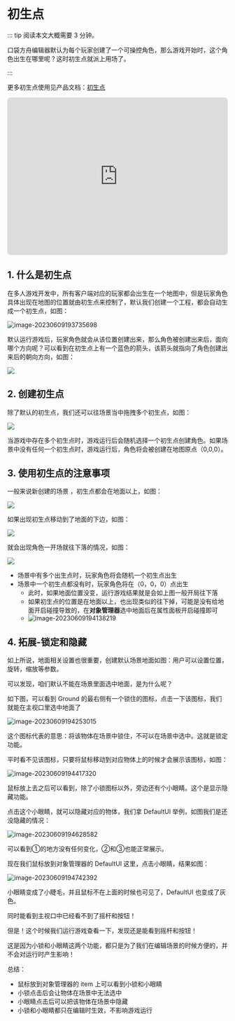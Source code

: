 # 初生点

::: tip 阅读本文大概需要 3 分钟。

口袋方舟编辑器默认为每个玩家创建了一个可操控角色，那么游戏开始时，这个角色出生在哪里呢？这时初生点就派上用场了。

:::

更多初生点使用见产品文档：[初生点](https://docs.ark.online/GameplayObjects/SpawnPoint.html)

<iframe sandbox="allow-scripts allow-downloads allow-same-origin allow-popups allow-presentation allow-forms" frameborder="0" draggable="false" allowfullscreen="" allow="encrypted-media;" referrerpolicy="" aha-samesite="" class="iframe-loaded" src=" https://player.bilibili.com/player.html?aid=863312444&bvid=BV1uG4y1Q7ny&cid=978207160&page=1" style="border-radius: 7px; width: 100%; height: 360px;"></iframe>

## 1. 什么是初生点

在多人游戏开发中，所有客户端对应的玩家都会出生在一个地图中，但是玩家角色具体出现在地图的位置就由初生点来控制了，默认我们创建一个工程，都会自动生成一个初生点，如图：

![image-20230609193735698](https://arkimg.ark.online/image-20230609193735698.webp)

默认运行游戏后，玩家角色就会从该位置创建出来，那么角色被创建出来后，面向哪个方向呢？可以看到在初生点上有一个蓝色的箭头，该箭头就指向了角色创建出来后的朝向方向，如图：

![](https://wstatic-a1.233leyuan.com/productdocs/static/boxcn3e9m8ZUpATt2t2y278Sclf.gif)

## 2. 创建初生点

除了默认的初生点，我们还可以往场景当中拖拽多个初生点，如图：

![](https://wstatic-a1.233leyuan.com/productdocs/static/boxcnbjSa8ALjrW3BSMDBsB3obh.png)

当游戏中存在多个初生点时，游戏运行后会随机选择一个初生点创建角色。如果场景中没有任何一个初生点时，游戏运行后，角色将会被创建在地图原点（0,0,0）。

## 3. 使用初生点的注意事项

一般来说新创建的场景 ，初生点都会在地面以上，如图：

![](https://wstatic-a1.233leyuan.com/productdocs/static/boxcnuK74ObtGrfuVvsimKGqaHf.png)

如果出现初生点移动到了地面的下边，如图：

![](https://wstatic-a1.233leyuan.com/productdocs/static/boxcnobeRs47psTHv5DRFDzuOmf.png)

就会出现角色一开场就往下落的情况，如图：

![](https://wstatic-a1.233leyuan.com/productdocs/static/boxcnYB0TZJw8sDSQ20FH7iTFId.gif)

- 场景中有多个出生点时，玩家角色将会随机一个初生点出生
- 场景中一个初生点都没有时，玩家角色将在（0，0，0）点出生
  - 此时，如果地面位置没变，运行游戏结果就是会如上图一般开局往下落
  - 如果初生点的位置是在地面以上，也出现类似的往下掉，可能是没有给地面开启碰撞导致的，在**对象管理器**选中地面后在属性面板开启碰撞即可
  - ![image-20230609194138219](https://arkimg.ark.online/image-20230609194138219.webp)


## 4. 拓展-锁定和隐藏

如上所说，地面相关设置也很重要，创建默认场景地面如图：用户可以设置位置，旋转，缩放等参数。

可以发现，咱们默认不能在场景里面选中地面，是为什么呢？

如下图，可以看到 Ground 的最右侧有一个锁住的图标，点击一下该图标，我们就能在主视口里选中地面了

![image-20230609194253015](https://arkimg.ark.online/image-20230609194253015.webp)

这个图标代表的意思：将该物体在场景中锁住，不可以在场景中选中。这就是锁定功能。

平时看不见该图标，只要将鼠标移动到对应物体上的时候才会展示该图标，如图：

![image-20230609194417320](https://arkimg.ark.online/image-20230609194417320.webp)

鼠标放上去之后可以看到，除了小锁图标以外，旁边还有个小眼睛。这个是显示隐藏功能。

点击这个小眼睛，就可以隐藏对应的物体，我们拿 DefaultUI 举例，如图我们是还没隐藏的情况：

![image-20230609194628582](https://arkimg.ark.online/image-20230609194628582.webp)

可以看到①的地方没有任何变化，②和③也能正常展示。

现在我们鼠标放到对象管理器的 DefaultUI 这里，点击小眼睛，结果如图：

![image-20230609194742392](https://arkimg.ark.online/image-20230609194742392.webp)

小眼睛变成了小睫毛，并且鼠标不在上面的时候也可见了，DefaultUI 也变成了灰色。

同时能看到主视口中已经看不到了摇杆和按钮！

但是！这个时候我们运行游戏查看一下，发现还是能看到摇杆和按钮！

这是因为小锁和小眼睛这两个功能，都只是为了我们在编辑场景的时候方便的，并不会对运行时产生影响！



总结：

* 鼠标放到对象管理器的 item 上可以看到小锁和小眼睛
* 小锁点击后会让物体在场景中无法选中
* 小眼睛点击后可以把该物体在场景中隐藏
* 小锁和小眼睛都只在编辑时生效，不影响游戏运行